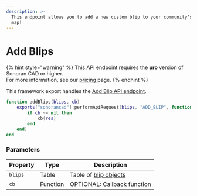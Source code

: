```yaml
---
description: >-
  This endpoint allows you to add a new custom blip to your community's live
  map!
---
```


# Add Blips

{% hint style="warning" %}
This API endpoint requires the **pro** version of Sonoran CAD or higher.\
For more information, see our [pricing ](../../../../../../pricing/faq/)page.
{% endhint %}

This framework export handles the [Add Blip API endpoint](../../../../api-endpoints/emergency/custom-blips/add-blip.md).

```lua
function addBlips(blips, cb)
    exports["sonorancad"]:performApiRequest(blips, "ADD_BLIP", function(res)
        if cb ~= nil then
            cb(res)
        end
    end)
end
```

### Parameters

| Property | Type     | Description                          |
| -------- | -------- | ------------------------------------ |
| `blips`  | Table    | Table of [blip objects](add-blip.md) |
| `cb`     | Function | OPTIONAL: Callback function          |
